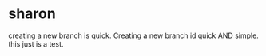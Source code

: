 # sharon
creating a new branch is quick.
Creating a new branch id quick AND simple.
this just is a test.
